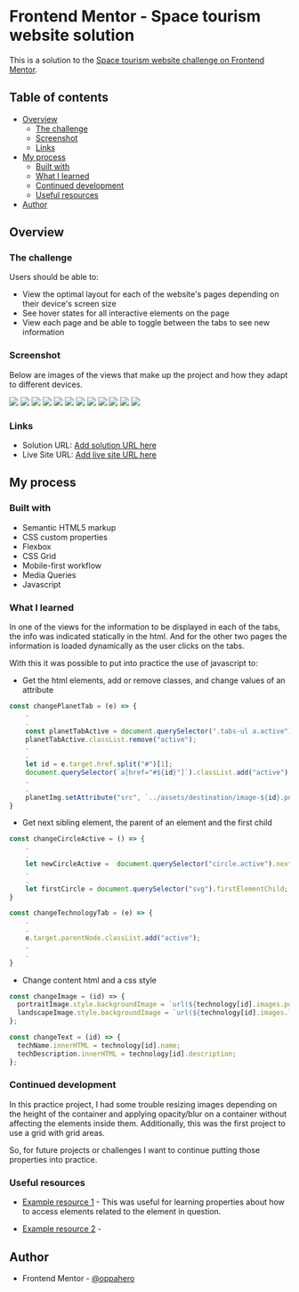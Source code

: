 # Frontend Mentor - Space tourism website solution

This is a solution to the [Space tourism website challenge on Frontend Mentor](https://www.frontendmentor.io/challenges/space-tourism-multipage-website-gRWj1URZ3).

## Table of contents

- [Overview](#overview)
  - [The challenge](#the-challenge)
  - [Screenshot](#screenshot)
  - [Links](#links)
- [My process](#my-process)
  - [Built with](#built-with)
  - [What I learned](#what-i-learned)
  - [Continued development](#continued-development)
  - [Useful resources](#useful-resources)
- [Author](#author)

## Overview

### The challenge

Users should be able to:

- View the optimal layout for each of the website's pages depending on their device's screen size
- See hover states for all interactive elements on the page
- View each page and be able to toggle between the tabs to see new information

### Screenshot

Below are images of the views that make up the project and how they adapt to different devices.

![](./assets/screenshots/Home%20-%20Desktop.png)
![](./assets/screenshots/Home%20-%20Tablet.png)
![](./assets/screenshots/Home%20-%20Mobile.png)
![](./assets/screenshots/Destination%20-%20Desktop.png)
![](./assets/screenshots/Destination%20-%20Tablet.png)
![](./assets/screenshots/Destination%20-%20Mobile.png)
![](./assets/screenshots/Crew%20-%20Desktop.png)
![](./assets/screenshots/Crew%20-%20Tablet.png)
![](./assets/screenshots/Crew%20-%20Mobile.png)
![](./assets/screenshots/Technology%20-%20Desktop.png)
![](./assets/screenshots/Technology%20-%20Tablet.png)
![](./assets/screenshots/Technology%20-%20Mobile.png)

### Links

- Solution URL: [Add solution URL here](https://github.com/oppahero/space-tourism-website)
- Live Site URL: [Add live site URL here](https://oppahero.github.io/space-tourism-website/)

## My process

### Built with

- Semantic HTML5 markup
- CSS custom properties
- Flexbox
- CSS Grid
- Mobile-first workflow
- Media Queries
- Javascript

### What I learned

In one of the views for the information to be displayed in each of the tabs, the info was indicated statically in the html. And for the other two pages the information is loaded dynamically as the user clicks on the tabs.

With this it was possible to put into practice the use of javascript to:

- Get the html elements, add or remove classes, and change values ​​of an attribute

```js
const changePlanetTab = (e) => {
    .
    .
    const planetTabActive = document.querySelector(".tabs-ul a.active");
    planetTabActive.classList.remove("active");
    .
    .
    let id = e.target.href.split("#")[1];
    document.querySelector(`a[href="#${id}"]`).classList.add("active");
    .
    .
    planetImg.setAttribute("src", `../assets/destination/image-${id}.png`)
}
```

- Get next sibling element, the parent of an element and the first child

```js
const changeCircleActive = () => {
    .
    .
    let newCircleActive =  document.querySelector("circle.active").nextElementSibling;
    .
    .
    let firstCircle = document.querySelector("svg").firstElementChild;
}

const changeTechnologyTab = (e) => {
    .
    .
    e.target.parentNode.classList.add("active");
    .
    .
}
```

- Change content html and a css style

```js
const changeImage = (id) => {
  portraitImage.style.backgroundImage = `url(${technology[id].images.portrait})`;
  landscapeImage.style.backgroundImage = `url(${technology[id].images.landscape})`;
};

const changeText = (id) => {
  techName.innerHTML = technology[id].name;
  techDescription.innerHTML = technology[id].description;
};
```


### Continued development

In this practice project, I had some trouble resizing images depending on the height of the container and applying opacity/blur on a container without affecting the elements inside them. Additionally, this was the first project to use a grid with grid areas.

So, for future projects or challenges I want to continue putting those properties into practice.


### Useful resources

- [Example resource 1](https://lenguajejs.com/javascript/dom/navegar-elementos-dom/) - This was useful for learning properties about how to access elements related to the element in question.

- [Example resource 2](https://developer.mozilla.org/es/docs/Learn/CSS/Building_blocks/Sizing_items_in_CSS) - 

## Author

- Frontend Mentor - [@oppahero](https://www.frontendmentor.io/profile/oppahero)
